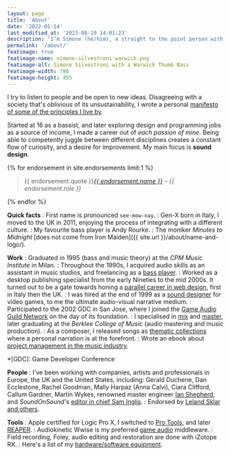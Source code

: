 ```yaml
---
layout: page
title: 'About'
date: '2022-01-14'
last_modified_at: '2023-08-19 14:01:23'
description: 'I’m Simone (he/him), a straight to the point person with a major interest in sound design, music, and programming.'
permalink: '/about/'
featimage: true
featimage-name: simone-silvestroni-warwick.png
featimage-alt: Simone Silvestroni with a Warwick Thumb Bass
featimage-width: 780
featimage-height: 455
---
```

I try to listen to people and be open to new ideas. Disagreeing with a society that's oblivious of its unsustainability, I wrote a personal [manifesto of some of the principles I live by](/personal-manifesto/).

Started at 16 as a bassist, and later exploring design and programming jobs as a source of income, I made a career out of _each passion of mine_. Being able to competently juggle between different disciplines creates a constant flow of curiosity, and a desire for improvement. My main focus is **sound design**.

<aside>
  {% for endorsement in site.endorsements limit:1 %}
  <blockquote>
    <p>{{ endorsement.quote }}<cite><a href="{{ endorsement.url }}">{{ endorsement.name }}</a> &ndash; {{ endorsement.role }}</cite></p>
  </blockquote>
  {% endfor %}
</aside>

**Quick facts**
: First name is pronounced `see-mow-nay`.
: Gen-X born in Italy, I moved to the UK in 2011, enjoying the process of integrating with a different culture.
: My favourite bass player is Andy Rourke.
: The moniker _Minutes to Midnight_ [does not come from Iron Maiden]({{ site.url }}/about/name-and-logo/).

**Work**
: Graduated in 1995 (bass and music theory) at the _CPM Music Institute_ in Milan.
: Throughout the 1990s, I acquired audio skills as an assistant in music studios, and freelancing as a [bass player](/blog/tag/bass/).
: Worked as a desktop publishing specialist from the early Nineties to the mid 2000s. It turned out to be a gate towards honing a [parallel career in web design](https://simonesilvestroni.com), first in Italy then the UK.
: I was hired at the end of 1999 as a [sound designer](/blog/tag/sound-design/) for video games, to me the ultimate audio-visual narrative medium.
: Participated to the 2002 GDC in San Jose, where I joined the [Game Audio Guild Network](/work/sound-design/ruff-trigger-playstation2-game/#game-developer-conference-and-gang) on the day of its foundation.
: I specialised in [mix](/blog/tag/mix/) and [master](/blog/tag/master/), later graduating at the _Berklee College of Music_ (audio mastering and music production).
: As a composer, I released songs as [thematic collections](/work/music/) where a personal narration is at the forefront.
: Wrote an ebook about [project management in the music industry](/blog/project-management/).

*[GDC]: Game Developer Conference

**People**
: I've been working with companies, artists and professionals in Europe, the UK and the United States, including: Gerald Duchene, Dan Ecclestone, Rachel Goodman, Mally Harpaz (Anna Calvi), Ciara Clifford, Callum Gardner, Martin Wykes, renowned master engineer [Ian Shepherd](https://productionadvice.co.uk/about/), and _SoundOnSound_'s [editor in chief Sam Inglis](https://www.soundonsound.com/author/sam-inglis).
: Endorsed&nbsp;by [Leland Sklar and others](/work/endorsements/).

**Tools**
: Apple certified for Logic Pro X, I switched to [Pro Tools](/blog/tag/pro-tools/), and later [REAPER](/blog/tag/reaper/).
: Audiokinetic Wwise is my preferred [game audio](/blog/tag/game-audio/) middleware.
: Field recording, Foley, audio editing and restoration are done with iZotope RX.
: Here's a list of my [hardware/software equipment](/uses/).